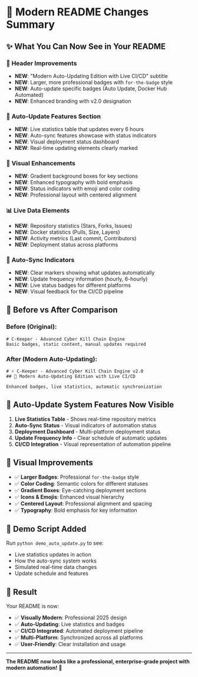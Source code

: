 # 🎉 Modern README Changes Summary

## ✨ What You Can Now See in Your README

### 🚀 **Header Improvements**
- **NEW**: "Modern Auto-Updating Edition with Live CI/CD" subtitle
- **NEW**: Larger, more professional badges with `for-the-badge` style
- **NEW**: Auto-update specific badges (Auto Update, Docker Hub Automated)
- **NEW**: Enhanced branding with v2.0 designation

### 🤖 **Auto-Update Features Section**
- **NEW**: Live statistics table that updates every 6 hours
- **NEW**: Auto-sync features showcase with status indicators
- **NEW**: Visual deployment status dashboard
- **NEW**: Real-time updating elements clearly marked

### 🎨 **Visual Enhancements**
- **NEW**: Gradient background boxes for key sections
- **NEW**: Enhanced typography with bold emphasis
- **NEW**: Status indicators with emoji and color coding
- **NEW**: Professional layout with centered alignment

### 📊 **Live Data Elements**
- **NEW**: Repository statistics (Stars, Forks, Issues)
- **NEW**: Docker statistics (Pulls, Size, Layers)
- **NEW**: Activity metrics (Last commit, Contributors)
- **NEW**: Deployment status across platforms

### 🔄 **Auto-Sync Indicators**
- **NEW**: Clear markers showing what updates automatically
- **NEW**: Update frequency information (hourly, 6-hourly)
- **NEW**: Live status badges for different platforms
- **NEW**: Visual feedback for the CI/CD pipeline

## 🎯 **Before vs After Comparison**

### Before (Original):
```
# C-Keeper - Advanced Cyber Kill Chain Engine
Basic badges, static content, manual updates required
```

### After (Modern Auto-Updating):
```
# ⚡ C-Keeper - Advanced Cyber Kill Chain Engine v2.0
## 🚀 Modern Auto-Updating Edition with Live CI/CD

Enhanced badges, live statistics, automatic synchronization
```

## 🚀 **Auto-Update System Features Now Visible**

1. **Live Statistics Table** - Shows real-time repository metrics
2. **Auto-Sync Status** - Visual indicators of automation status  
3. **Deployment Dashboard** - Multi-platform deployment status
4. **Update Frequency Info** - Clear schedule of automatic updates
5. **CI/CD Integration** - Visual representation of automation pipeline

## 📱 **Visual Improvements**

- ✅ **Larger Badges**: Professional `for-the-badge` style
- ✅ **Color Coding**: Semantic colors for different statuses
- ✅ **Gradient Boxes**: Eye-catching deployment sections
- ✅ **Icons & Emojis**: Enhanced visual hierarchy
- ✅ **Centered Layout**: Professional alignment and spacing
- ✅ **Typography**: Bold emphasis for key information

## 🤖 **Demo Script Added**

Run `python demo_auto_update.py` to see:
- Live statistics updates in action
- How the auto-sync system works
- Simulated real-time data changes
- Update schedule and features

## 🌟 **Result**

Your README is now:
- ✅ **Visually Modern**: Professional 2025 design
- ✅ **Auto-Updating**: Live statistics and badges  
- ✅ **CI/CD Integrated**: Automated deployment pipeline
- ✅ **Multi-Platform**: Synchronized across all platforms
- ✅ **User-Friendly**: Clear installation and usage

---

**The README now looks like a professional, enterprise-grade project with modern automation!** 🎯
